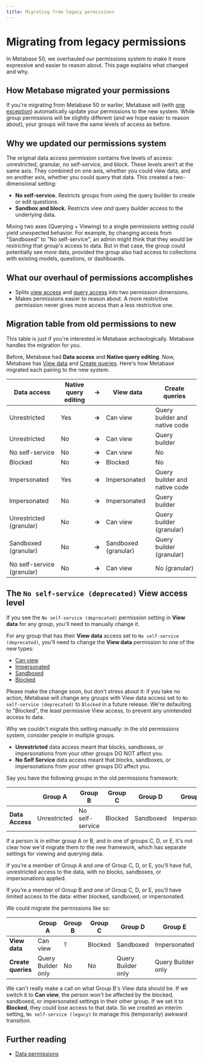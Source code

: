 ```yaml
---
title: Migrating from legacy permissions
---
```


# Migrating from legacy permissions

In Metabase 50, we overhauled our permissions system to make it more expressive and easier to reason about. This page explains what changed and why.

## How Metabase migrated your permissions

If you're migrating from Metabase 50 or earlier, Metabase will (with [one exception](#the-no-self-service-deprecated-view-access-level)) automatically update your permissions to the new system. While group permissions will be slightly different (and we hope easier to reason about), your groups will have the same levels of access as before.

## Why we updated our permissions system

The original data access permission contains five levels of access: unrestricted, granular, no self-service, and block. These levels aren’t at the same axis. They combined on one axis, whether you could view data, and on another axis, whether you could query that data. This created a two-dimensional setting:

- **No self-service.** Restricts groups from using the query builder to create or edit questions.
- **Sandbox and block.** Restricts view _and_ query builder access to the underlying data.

Mixing two axes (Querying + Viewing) to a single permissions setting could yield unexpected behavior. For example, by changing access from "Sandboxed" to "No self-service", an admin might think that they would be _restricting_ that group's access to data. But in that case, the group could potentially see _more_ data, provided the group also had access to collections with existing models, questions, or dashboards.

## What our overhaul of permissions accomplishes

- Splits [view access](./data.md#view-data-permissions) and [query access](./data.md#create-queries-permissions) into two permission dimensions.
- Makes permissions easier to reason about. A more restrictive permission never gives more access than a less restrictive one.

## Migration table from old permissions to new

This table is just if you're interested in Metabase archeologically. Metabase handles the migration for you.

Before, Metabase had **Data access** and **Native query editing**. Now, Metabase has [View data](./data.md#view-data-permissions) and [Create queries](./data.md#create-queries-permissions). Here's how Metabase migrated each pairing to the new system.

| **Data access**            | **Native query editing** | **->** | **View data**        | **Create queries**            |
| -------------------------- | ------------------------ | ------ | -------------------- | ----------------------------- |
| Unrestricted               | Yes                      | **->** | Can view             | Query builder and native code |
| Unrestricted               | No                       | **->** | Can view             | Query builder                 |
| No self-service            | No                       | **->** | Can view             | No                            |
| Blocked                    | No                       | **->** | Blocked              | No                            |
| Impersonated               | Yes                      | **->** | Impersonated         | Query builder and native code |
| Impersonated               | No                       | **->** | Impersonated         | Query builder                 |
| Unrestricted (granular)    | No                       | **->** | Can view             | Query builder (granular)      |
| Sandboxed (granular)       | No                       | **->** | Sandboxed (granular) | Query builder (granular)      |
| No self-service (granular) | No                       | **->** | Can view             | No (granular)                 |

## The `No self-service (deprecated)` View access level

If you see the `No self-service (deprecated)` permission setting in **View data** for any group, you'll need to manually change it.

For any group that has their **View data** access set to `No self-service (deprecated)`, you'll need to change the **View data** permission to one of the new types:

- [Can view](./data.md#can-view-data-permission)
- [Impersonated](./data.md#impersonated-view-data-permission)
- [Sandboxed](./data.md#sandboxed-view-data-permission)
- [Blocked](./data.md#blocked-view-data-permission)

Please make the change soon, but don't stress about it: if you take no action, Metabase will change any groups with View data access set to `No self-service (deprecated)` to `Blocked` in a future release. We're defaulting to "Blocked", the least permissive View access, to prevent any unintended access to data.

Why we couldn't migrate this setting manually: in the old permissions system, consider people in multiple groups.

- **Unrestricted** data access meant that blocks, sandboxes, or impersonations from your other groups DO NOT affect you.
- **No Self Service** data access meant that blocks, sandboxes, or impersonations from your other groups DO affect you.

Say you have the following groups in the old permissions framework:

|                 | **Group A**  | **Group B**     | **Group C** | **Group D** | **Group E**  |
| --------------- | ------------ | --------------- | ----------- | ----------- | ------------ |
| **Data Access** | Unrestricted | No self-service | Blocked     | Sandboxed   | Impersonated |

If a person is in either group A or B, and in one of groups C, D, or E, it's not clear how we'd migrate them to the new framework, which has separate settings for viewing and querying data.

If you’re a member of Group A and one of Group C, D, or E, you’ll have full, unrestricted access to the data, with no blocks, sandboxes, or impersonations applied.

If you’re a member of Group B and one of Group C, D, or E, you’ll have limited access to the data: either blocked, sandboxed, or impersonated.

We could migrate the permissions like so:

|                    | **Group A**        | **Group B** | **Group C** | **Group D**        | **Group E**        |
| ------------------ | ------------------ | ----------- | ----------- | ------------------ | ------------------ |
| **View data**      | Can view           | ?           | Blocked     | Sandboxed          | Impersonated       |
| **Create queries** | Query Builder only | No          | No          | Query Builder only | Query Builder only |

We can't really make a call on what Group B's View data should be. If we switch it to **Can view**, the person won't be affected by the blocked, sandboxed, or impersonated settings in their other group. If we set it to **Blocked**, they could lose access to that data. So we created an interim setting, `No self-service (legacy)` to manage this (temporarily) awkward transition.

## Further reading

- [Data permissions](./data.md)
